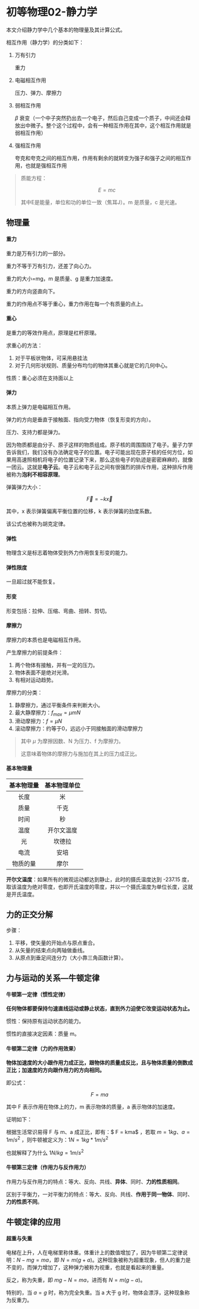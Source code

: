 # 初等物理02-静力学


本文介绍静力学中几个基本的物理量及其计算公式。

<!--more-->

相互作用（静力学）的分类如下：

1. 万有引力

   重力

2. 电磁相互作用

   压力、弹力、摩擦力

3. 弱相互作用

   $\beta$ 衰变（一个中子突然扔出去一个电子，然后自己变成一个质子，中间还会释放出中微子。整个这个过程中，会有一种相互作用在其中，这个相互作用就是弱相互作用）

4. 强相互作用

   夸克和夸克之间的相互作用，作用有剩余的就转变为强子和强子之间的相互作用，也就是强相互作用

> 质能方程：
>
> $$E = mc$$
>
> 其中E是能量，单位和功的单位一致（焦耳J）。m 是质量，c 是光速。

## 物理量

#### 重力

重力是万有引力的一部分。

重力不等于万有引力，还差了向心力。

重力的大小=mg，m 是质量、g 是重力加速度。

重力的方向竖直向下。

重力的作用点不等于重心，重力作用在每一个有质量的点上。

#### 重心

是重力的等效作用点，原理是杠杆原理。

求重心的方法：

1. 对于平板状物体，可采用悬挂法
2. 对于几何形状规则、质量分布均匀的物体其重心就是它的几何中心。

性质：重心必须在支持面以上

#### 弹力

本质上弹力是电磁相互作用。

弹力的方向是垂直于接触面、指向受力物体（恢复形变的方向）。

压力、支持力都是弹力。

因为物质都是由分子、原子这样的物质组成。原子核的周围围绕了电子。量子力学告诉我们，我们没有办法确定电子的位置。电子可能出现在原子核的任何方位，如果用高速照相机将电子的位置记录下来，那么这些电子的轨迹是密密麻麻的，就像一团云。这就是**电子云**。电子云和电子云之间有很强烈的排斥作用，这种排斥作用被称为**泡利不相容原理**。

弹簧弹力大小：

$$\overrightarrow{F} = -k\overrightarrow{x}$$

其中，x 表示弹簧偏离平衡位置的位移，k 表示弹簧的劲度系数。

该公式也被称为胡克定律。

#### 弹性

物理含义是标志着物体受到外力作用恢复形变的能力。

#### 弹性限度

一旦超过就不能恢复。

#### 形变

形变包括：拉伸、压缩、弯曲、扭转、剪切。

#### 摩擦力

摩擦力的本质也是电磁相互作用。

产生摩擦力的前提条件：

1. 两个物体有接触，并有一定的压力。
2. 物体表面不是绝对光滑。
3. 有相对运动趋势。

摩擦力的分类：

1. 静摩擦力，通过平衡条件来判断大小。
2. 最大静摩擦力：$f_{max}=\mu mN$
3. 滑动摩擦力：$f=\mu N$
4. 滚动摩擦力：约等于0，远远小于同接触面的滑动摩擦力

> 其中 $\mu$ 为摩擦因数、N 为压力、f 为摩擦力。
>
> 这意味着物体的摩擦力与施加在其上的压力成正比。

#### 基本物理量

| 基本物理量 | 基本物理单位 |
| :--------: | :----------: |
|    长度    |      米      |
|    质量    |     千克     |
|    时间    |      秒      |
|    温度    |  开尔文温度  |
|     光     |    坎德拉    |
|    电流    |     安培     |
|  物质的量  |     摩尔     |

**开尔文温度**：如果所有的微观运动都达到静止，此时的摄氏温度达到 -237.15 度，取该温度为绝对零度，也即开氏温度的零度，并以一个摄氏温度为单位长度，这就是开氏温度。

## 力的正交分解

步骤：

1. 平移，使矢量的开始点与原点重合。
2. 从矢量的结束点向两轴做垂线。
3. 从原点到垂足间连分力（大小靠三角函数计算）。

## 力与运动的关系—牛顿定律

#### 牛顿第一定律（惯性定律）

**任何物体都要保持匀速直线运动或静止状态，直到外力迫使它改变运动状态为止。**

惯性：保持原有运动状态的能力。

惯性的直接决定因素：质量 m。

#### 牛顿第二定律（力的作用效果）

**物体加速度的大小跟作用力成正比，跟物体的质量成反比，且与物体质量的倒数成正比；加速度的方向跟作用力的方向相同。**

即公式：

$$F = ma$$

其中 F 表示作用在物体上的力，m 表示物体的质量，a 表示物体的加速度。

证明如下：

根据生活常识易得 F 与 m、a 成正比，即有：$ F = kma$ ，若取 $m=1kg$、$a = 1m/s^2$ ，则牛顿被定义为：$1 N = 1kg * 1m/s^2$ 

也就解释了为什么 $1 N/kg = 1m/s^2$

#### 牛顿第三定律（作用力与反作用力）

作用力与反作用力的特点：等大、反向、共线、**异体**、同时、**力的性质相同**。

区别于平衡力，一对平衡力的特点：等大、反向、共线、**作用于同一物体**、同时、**力的性质不同**。

## 牛顿定律的应用

#### 超重与失重

电梯在上升，人在电梯里称体重。体重计上的数值增加了，因为牛顿第二定律说明：$N-mg=ma$，即 $N=m(g+a)$。这种现象被称为超重现象，但人的重力是不变的，而弹力增加了，这种弹力被称为视重，也就是看起来的重量。

反之，称为失重，即 $mg-N=ma$，进而有 $N=m(g-a)$。

特别的，当 $a=g$ 时，称为完全失重。当 a 大于 g 时，物体会漂浮，这种现象称为反重力。

